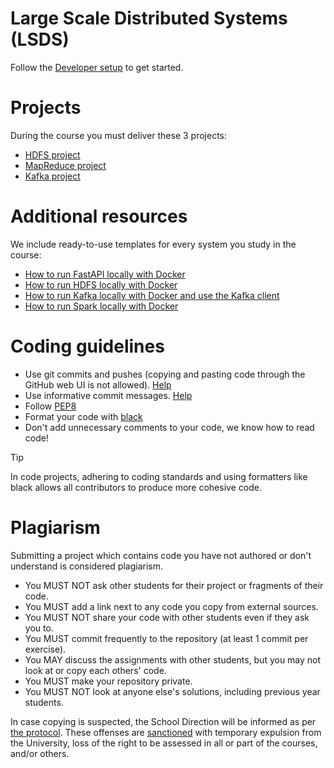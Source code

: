 # Large Scale Distributed Systems (LSDS)

Follow the [Developer setup](./DEVELOPER_SETUP.md) to get started.

# Projects

During the course you must deliver these 3 projects:
- [HDFS project](./projects/1-hdfs/README.md)
- [MapReduce project](./projects/2-mapreduce/README.md)
- [Kafka project](./projects/3-kafka/README.md)

# Additional resources

We include ready-to-use templates for every system you study in the course:
- [How to run FastAPI locally with Docker](./resources/fastapi-quickstart/README.md)
- [How to run HDFS locally with Docker](./resources/hdfs-quickstart/README.md)
- [How to run Kafka locally with Docker and use the Kafka client](./resources/kafka-quickstart/README.md)
- [How to run Spark locally with Docker](./resources/sparkrdd-quickstart/README.md)

# Coding guidelines

- Use git commits and pushes (copying and pasting code through the GitHub web UI is not allowed). [Help](https://www.youtube.com/watch?v=i_23KUAEtUM)
- Use informative commit messages. [Help](https://www.conventionalcommits.org/en/v1.0.0/#commit-message-with-description-and-breaking-change-footer)
- Follow [PEP8](https://peps.python.org/pep-0008/)
- Format your code with [black](https://black.readthedocs.io/en/stable/getting_started.html)
- Don't add unnecessary comments to your code, we know how to read code!

> [!TIP]
> In code projects, adhering to coding standards and using formatters like black allows all contributors to produce more cohesive code.

# Plagiarism

Submitting a project which contains code you have not authored or don't understand is considered plagiarism.

- You MUST NOT ask other students for their project or fragments of their code.
- You MUST add a link next to any code you copy from external sources.
- You MUST NOT share your code with other students even if they ask you to.
- You MUST commit frequently to the repository (at least 1 commit per exercise).
- You MAY discuss the assignments with other students, but you may not look at or copy each others' code.
- You MUST make your repository private.
- You MUST NOT look at anyone else's solutions, including previous year students.

In case copying is suspected, the School Direction will be informed as per [the protocol](https://www.upf.edu/web/usquid-etic/plag-doc-teachers). These offenses are [sanctioned](https://seuelectronica.upf.edu/regim-disciplinari-dels-estudiants-de-la-universitat-pompeu-fabra) with temporary expulsion from the University, loss of the right to be assessed in all or part of the courses, and/or others.
